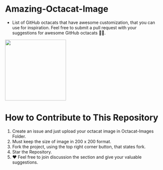 # Amazing-Octacat-Image

* List of GitHub octacats that have awesome customization, that you can use for inspiration.
 Feel free to submit a pull request with your suggestions for awesome GitHub octacats 👨‍💻.
 
 <img src="https://myoctocat.com/assets/images/octocats/octocat-25.png" height="200" weight="200"/>  
 
 
 
 
 # How to Contribute to This Repository
 
 1. Create an issue and just upload your octacat image in Octacat-Images Folder.
 2. Must keep the size of image in 200 x 200 format.
 3. Fork the project, using the top right corner button, that states fork.
 4. Star the Repository.
 5. ❤️ Feel free to join discussion the section and give your valuable suggestions.
 
 #

